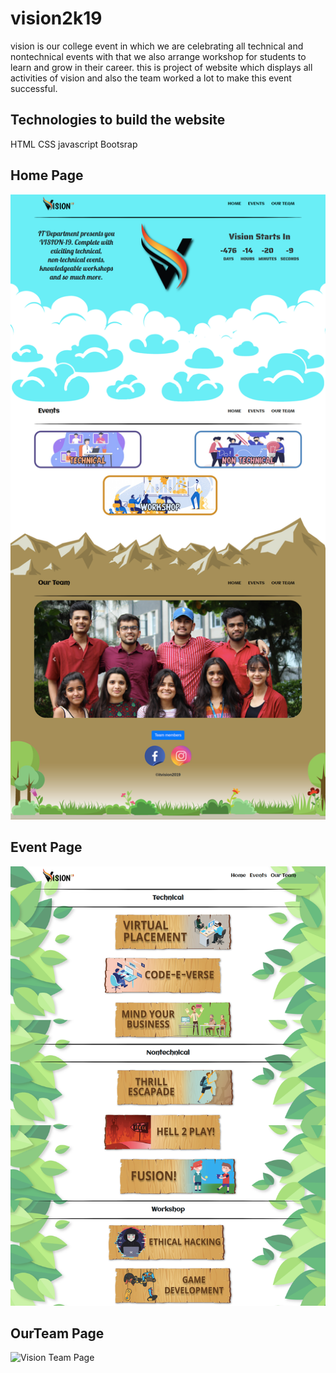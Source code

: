 # vision2k19
vision is our college event in which we are celebrating all technical and nontechnical events with that we also arrange workshop for students to learn and grow in their career. this is project of website which displays all activities of vision and also the team worked a lot to make this event successful.
## Technologies to build the website
HTML
CSS
javascript
Bootsrap
## Home Page 
![Home Page](https://raw.githubusercontent.com/ShardulDabgar/vision2k19/master/resources/vision_web_ss/HomePage.png)

## Event Page 
![Event Page](https://raw.githubusercontent.com/ShardulDabgar/vision2k19/master/resources/vision_web_ss/EventPage.png)

## OurTeam Page 
![Vision Team Page](https://raw.githubusercontent.com/ShardulDabgar/vision2k19/master/resources/vision_web_ss/OurTeam.png)


